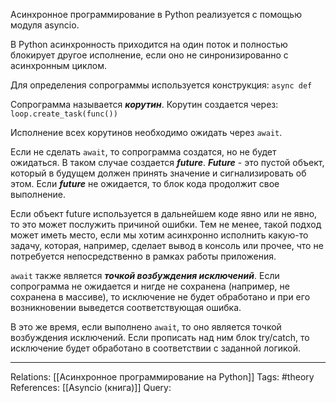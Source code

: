 Асинхронное программирование в Python реализуется с помощью модуля asyncio. 

В Python асинхронность приходится на один поток и полностью блокирует другое исполнение, если оно не синронизированно с асинхронным циклом. 

Для определения сопрограммы используется конструкция:
`async def`

Сопрограмма называется ***корутин***. Корутин создается через:
`loop.create_task(func())`

Исполнение всех корутинов необходимо ожидать через `await`. 

Если не сделать `await`, то сопрограмма создатся, но не будет ожидаться. В таком случае создается ***future***. ***Future*** - это пустой объект, который в будущем должен принять значение и сигнализировать об этом. Если ***future*** не ожидается, то блок кода продолжит свое выполнение. 

Если объект future используется в дальнейшем коде явно или не явно, то это может послужить причиной ошибки. Тем не менее, такой подход может иметь место, если мы хотим асинхронно исполнить какую-то задачу, которая, например, сделает вывод в консоль или прочее, что не потребуется непосредственно в рамках работы приложения. 

`await` также является ***точкой возбуждения исключений***. 
Если сопрограмма не ожидается и нигде не сохранена (например, не сохранена в массиве), то исключение не будет обработано и при его возникновении выведется соответствующая ошибка. 

В это же время, если выполнено `await`, то оно является точкой возбуждения исключений. Если прописать над ним блок try/catch, то исключение будет обработано в соответствии с заданной логикой. 

___
Relations: [[Асинхронное программирование на Python]]
Tags: #theory 
References: [[Asyncio (книга)]] 
Query: 